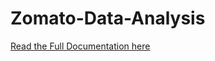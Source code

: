 # Zomato-Data-Analysis
[Read the Full Documentation here](https://ninza7.medium.com/zomato-data-analysis-with-jupyter-notebook-6116ea03bd9d)
